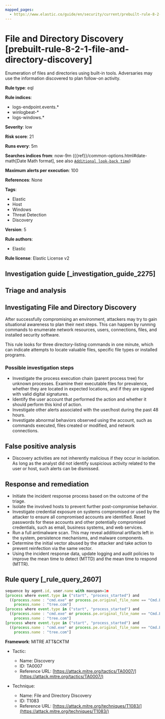 ```yaml
---
mapped_pages:
  - https://www.elastic.co/guide/en/security/current/prebuilt-rule-8-2-1-file-and-directory-discovery.html
---
```


# File and Directory Discovery [prebuilt-rule-8-2-1-file-and-directory-discovery]

Enumeration of files and directories using built-in tools. Adversaries may use the information discovered to plan follow-on activity.

**Rule type**: eql

**Rule indices**:

* logs-endpoint.events.*
* winlogbeat-*
* logs-windows.*

**Severity**: low

**Risk score**: 21

**Runs every**: 5m

**Searches indices from**: now-9m ({{ref}}/common-options.html#date-math[Date Math format], see also [`Additional look-back time`](docs-content://solutions/security/detect-and-alert/create-detection-rule.md#rule-schedule))

**Maximum alerts per execution**: 100

**References**: None

**Tags**:

* Elastic
* Host
* Windows
* Threat Detection
* Discovery

**Version**: 5

**Rule authors**:

* Elastic

**Rule license**: Elastic License v2

## Investigation guide [_investigation_guide_2275]

## Triage and analysis

## Investigating File and Directory Discovery

After successfully compromising an environment, attackers may try to gain situational awareness to plan their next steps.
This can happen by running commands to enumerate network resources, users, connections, files, and installed security
software.

This rule looks for three directory-listing commands in one minute, which can indicate attempts to locate valuable files,
specific file types or installed programs.

### Possible investigation steps

- Investigate the process execution chain (parent process tree) for unknown processes. Examine their executable files
for prevalence, whether they are located in expected locations, and if they are signed with valid digital signatures.
- Identify the user account that performed the action and whether it should perform this kind of action.
- Investigate other alerts associated with the user/host during the past 48 hours.
- Investigate abnormal behaviors observed using the account, such as commands executed, files created or modified, and
network connections.

## False positive analysis

- Discovery activities are not inherently malicious if they occur in isolation. As long as the analyst did not identify
suspicious activity related to the user or host, such alerts can be dismissed.

## Response and remediation

- Initiate the incident response process based on the outcome of the triage.
- Isolate the involved hosts to prevent further post-compromise behavior.
- Investigate credential exposure on systems compromised or used by the attacker to ensure all compromised accounts are
identified. Reset passwords for these accounts and other potentially compromised credentials, such as email, business
systems, and web services.
- Run a full antimalware scan. This may reveal additional artifacts left in the system, persistence mechanisms, and
malware components.
- Determine the initial vector abused by the attacker and take action to prevent reinfection via the same vector.
- Using the incident response data, update logging and audit policies to improve the mean time to detect (MTTD) and the
mean time to respond (MTTR).

## Rule query [_rule_query_2607]

```js
sequence by agent.id, user.name with maxspan=1m
[process where event.type in ("start", "process_started") and
  ((process.name : "cmd.exe" or process.pe.original_file_name == "Cmd.Exe") and process.args : "dir") or
    process.name : "tree.com"]
[process where event.type in ("start", "process_started") and
  ((process.name : "cmd.exe" or process.pe.original_file_name == "Cmd.Exe") and process.args : "dir") or
    process.name : "tree.com"]
[process where event.type in ("start", "process_started") and
  ((process.name : "cmd.exe" or process.pe.original_file_name == "Cmd.Exe") and process.args : "dir") or
    process.name : "tree.com"]
```

**Framework**: MITRE ATT&CKTM

* Tactic:

    * Name: Discovery
    * ID: TA0007
    * Reference URL: [https://attack.mitre.org/tactics/TA0007/](https://attack.mitre.org/tactics/TA0007/)

* Technique:

    * Name: File and Directory Discovery
    * ID: T1083
    * Reference URL: [https://attack.mitre.org/techniques/T1083/](https://attack.mitre.org/techniques/T1083/)



